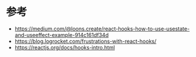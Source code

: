 # 参考

- https://medium.com/@loons.create/react-hooks-how-to-use-usestate-and-useeffect-example-914c161df34d
- https://blog.logrocket.com/frustrations-with-react-hooks/
- https://reactjs.org/docs/hooks-intro.html